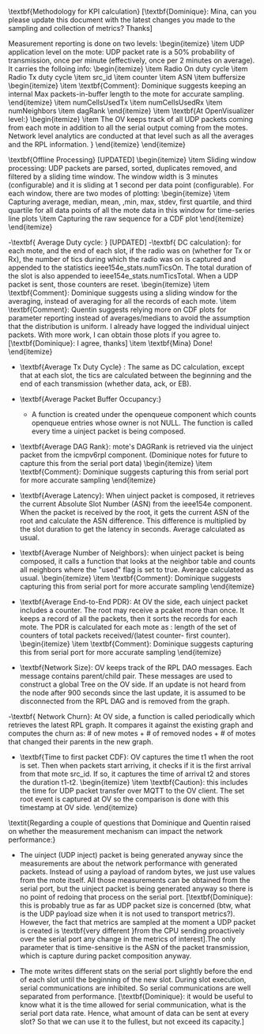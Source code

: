 \textbf{Methodology for KPI calculation}
[\textbf{Dominique}: Mina, can you please update this document with the latest changes you made to the sampling and collection of metrics? Thanks]

Measurement reporting is done on two levels:
\begin{itemize}
\item  UDP application level on the mote: UDP packet rate is a 50\% probability of transmission, once per minute (effectively, once per 2 minutes on average). It carries the folloing info:
\begin{itemize}
\item Radio On duty cycle
\item Radio Tx duty cycle
\item src_id
\item counter
\item ASN
\item buffersize 
\begin{itemize}
\item \textbf{Comment}: Dominique suggests keeping an internal Max packets-in-buffer length to the mote for accurate sampling.
\end{itemize}
\item numCellsUsedTx
\item numCellsUsedRx
\item numNeighbors
\item dagRank
\end{itemize}
\item \textbf{At OpenVisualizer level:}
\begin{itemize}
\item The OV keeps track of all UDP packets coming from each mote in addition to all the serial output coming from the motes. Network level analytics are conducted at that level such as all the averages and the RPL information. }
\end{itemize}
\end{itemize}

\textbf{Offline Processing} [UPDATED]
\begin{itemize}
\item Sliding window processing: UDP packets are parsed, sorted, duplicates removed, and filtered by a sliding time window. The window width is 3 minutes (configurable) and it is sliding at 1 second per data point (configurable). For each window, there are two modes of plotting:
\begin{itemize}
\item Capturing average, median, mean, ,min, max, stdev, first quartile, and third quartile for all data points of all the mote data in this window for time-series line plots 
\item Capturing the raw sequence for a CDF plot
\end{itemize}
\end{itemize}

-\textbf{ Average Duty cycle: } [UPDATED]
    -\textbf{ DC calculation}: for each mote, and the end of each slot, if the radio was on (whether for Tx or Rx), the number of tics during which the radio was on is captured and appended to the statistics ieee154e_stats.numTicsOn. The total duration of the slot is also appended to ieee154e_stats.numTicsTotal. When a UDP packet is sent, those counters are reset. 
\begin{itemize}
\item \textbf{Comment}:  Dominique suggests using a sliding window for the averaging, instead of averaging for all the records of each mote. 
\item \textbf{Comment}: Quentin suggests relying more on CDF plots for parameter reporting instead of averages/medians to avoid the assumption that the distribution is uniform. I already have logged the individual uinject packets. With more work, I can obtain those plots if you agree to. [\textbf{Dominique}: I agree, thanks]
\item \textbf{Mina} Done!
\end{itemize}

- \textbf{Average Tx Duty Cycle} : The same as DC calculation, except that at each slot, the tics are calculated between the beginning and the end of each transmission (whether data, ack, or EB).
- \textbf{Average Packet Buffer Occupancy:}
    - A function is created under the openqueue component which counts openqueue entries whose owner is not NULL. The function is called every time a uinject packet is being composed. 

- \textbf{Average DAG Rank}: mote's DAGRank is retrieved via the uinject packet from the icmpv6rpl component. (Dominique notes for future to capture this from the serial port data)
\begin{itemize}
\item \textbf{Comment}:  Dominique suggests capturing this from serial port for more accurate sampling
\end{itemize}

- \textbf{Average Latency}: When uinject packet is composed, it retrieves the current Absolute Slot Number (ASN) from the ieee154e component. When the packet is received by the root, it gets the current ASN of the root and calculate the ASN difference. This difference is multiplied by the slot duration to get the latency in seconds. Average calculated as usual.

- \textbf{Average Number of Neighbors}: when uinject packet is being composed, it calls a function that looks at the neighbor table and counts all neighbors where the "used" flag is set to true. Average calculated as usual.
\begin{itemize}
\item \textbf{Comment}:  Dominique suggests capturing this from serial port for more accurate sampling
\end{itemize}
- \textbf{Average End-to-End PDR}: At OV the side, each uinject packet includes a counter. The root may receive a pcaket more than once. It keeps a record of all the packets, then it sorts the records for each mote. The PDR is calculated for each mote as : length of the set of counters of total packets received/(latest counter- first counter).  
\begin{itemize}
\item \textbf{Comment}:  Dominique suggests capturing this from serial port for more accurate sampling
\end{itemize}
- \textbf{Network Size}: OV keeps track of the RPL DAO messages. Each message contains  parent/child pair. These messages are used to construct a global Tree on the OV side. If an update is not heard from the node after 900 seconds since the last update, it is assumed to be disconnected from the RPL DAG and is removed from the graph.

-\textbf{ Network Churn}: At OV side, a function is called periodically which retrieves the latest RPL graph. It compares it against the existing graph and computes the churn as: # of new motes + # of removed nodes + # of motes that changed their parents in the new graph. 

- \textbf{Time to first packet CDF}: OV captures the time t1 when the root is set. Then when packets start arriving, it checks if it is the first arrival from that mote src_id. If so, it captures the time of arrival t2 and stores the duration t1-t2. 
\begin{itemize}
\item \textbf{Caution}: this includes the time for UDP packet transfer over MQTT to the OV client. The set root event is captured at OV so the comparison is done with this timestamp at OV side. 
\end{itemize}


\textit{Regarding a couple of questions that Dominique and Quentin raised on whether the measurement mechanism can impact the network performance:}

- The uinject (UDP inject) packet is being generated anyway since the measurements are about the network performance with generated packets. Instead of using a payload of random bytes, we just use values from the mote itself. All those measurements can be obtained from the serial port, but the uinject packet is being generated anyway so there is no point of redoing that process on the serial port. [\textbf{Dominique}: this is probably true as far as UDP packet size is concerned (btw, what is the UDP payload size when it is not used to transport metrics?). However, the fact that metrics are sampled at the moment a UDP packet is created is \textbf{very different }from the CPU sending proactively over the serial port any change in the metrics of interest].The only parameter that is time-sensitive is the ASN of the packet transmission, which is capture during packet composition anyway.

-  The mote writes different stats on the serial port slightly before the end of each slot until the beginning of the new slot. During slot execution, serial communications are inhibited. So serial communications are well separated from performance. 
[\textbf{Dominique}: it would be useful to know what it is the time allowed for serial communication, what is the serial port data rate. Hence, what amount of data can be sent at every slot? So that we can use it to the fullest, but not exceed its capacity.]
